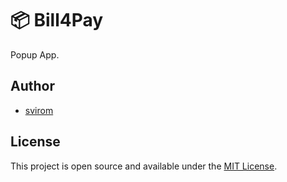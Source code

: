# 📦 Bill4Pay

Popup App.

## Author

- [svirom](https://www.svirom.work)

## License

This project is open source and available under the [MIT License](LICENSE).
